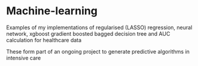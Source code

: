 # Machine-learning
Examples of my implementations of regularised (LASSO) regression, neural network, xgboost gradient boosted bagged decision tree and AUC calculation for healthcare data

These form part of an ongoing project to generate predictive algorithms in intensive care
